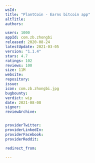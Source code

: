 ```yaml
---
wsId: 
title: "PlantCoin - Earns bitcoin app"
altTitle: 
authors:

users: 1000
appId: com.zb.zhongbi
released: 2020-08-24
latestUpdate: 2021-03-05
version: "1.1.4"
stars: 4.7
ratings: 102
reviews: 100
size: 11M
website: 
repository: 
issue: 
icon: com.zb.zhongbi.jpg
bugbounty: 
verdict: wip
date: 2021-08-08
signer: 
reviewArchive:


providerTwitter: 
providerLinkedIn: 
providerFacebook: 
providerReddit: 

redirect_from:

---
```



